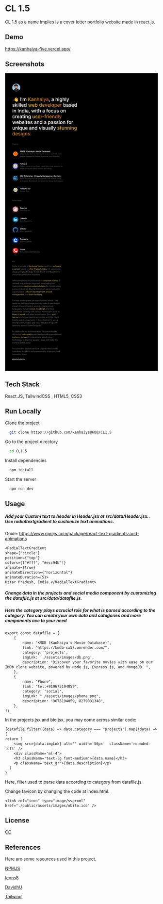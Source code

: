 
# CL 1.5
CL 1.5 as a name implies is a cover letter portfolio website made in react.js.

## Demo
https://kanhaiya-five.vercel.app/


## Screenshots

![App Screenshot](https://github.com/kanhaiya8608/CL1.5/blob/main/Screenshot/Kanhaiya%20Verma.png?raw=true)


## Tech Stack
React.JS, TailwindCSS
, HTML5, CSS3

## Run Locally

Clone the project

```bash
  git clone https://github.com/kanhaiya8608/CL1.5
```

Go to the project directory

```bash
  cd CL1.5
```

Install dependencies

```bash
  npm install
```

Start the server

```bash
  npm run dev
```


## Usage
##### Add your Custom text to header in Header.jsx at src/data/Header.jsx.. Use radialtextgradient to customize text animations.

Guide: https://www.npmjs.com/package/react-text-gradients-and-animations

````
<RadialTextGradient
shape={"circle"}
position={"top"}
colors={["#fff", "#ecc94b"]}
animate={true}
animateDirection={"horizontal"}
animateDuration={5}>
Uttar Pradesh, India.</RadialTextGradient>
````

##### Change data in the projects and social media component by customizing the datafile.js at src/data/datafile.js.

##### Here the category plays acrucial role for what is parsed according to the category. You can create your own data and categories and more components acc to your need

```
export const datafile = [
    {
        name: "KMDB (Kanhaiya's Movie Database)",
        link: "https://kmdb-cx58.onrender.com/",
        category: 'projects',
        imgLnk: './assets/images/db.png',
        description: "Discover your favorite movies with ease on our IMDb clone website, powered by Node.js, Express.js, and MongoDB. ",
    },
    {
        name: "Phone",
        link: "tel:+919675194059",
        category: 'social',
        imgLnk: "./assets/images/phone.png",
        description: "9675194059, 8279831348",
    },
];
```

In the projects.jsx and bio.jsx, you may come across similar code:

```
{datafile.filter((data) => data.category === "projects").map((data) => {
return (      
    <img src={data.imgLnk} alt='' width='56px'  className='rounded-full' />
    <div className='ml-4'>
    <h3 className='text-lg font-medium'>{data.name}</h3>
    <p className='text_gr'>{data.description}</p>
  )
}
```
Here, filter used to parse data according to category from datafile.js. 

Change favicon by changing the code at index.html.
```
<link rel="icon" type="image/svg+xml" href="./public/assets/images/obito.ico" />
```
## License

[CC](https://github.com/kanhaiya8608/CL1.5/blob/main/LICENSE)


## References

Here are some resources used in this project.

[NPMJS](https://www.npmjs.com/)

[Icons8](https://www.npmjs.com/)

[DavidhU](https://www.davidhu.io/react-spinners/)

[Tailwind]([NPMJS](https://www.npmjs.com/))
